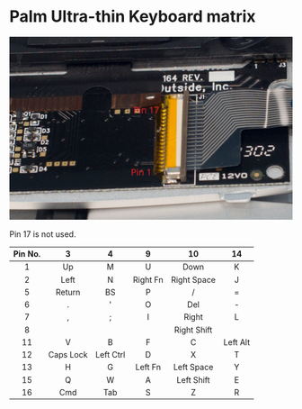 # Palm Ultra-thin Keyboard matrix

![Connector pinout](/images/pinout.jpg)

Pin 17 is not used.

| Pin No. | 3 | 4 | 9 | 10 | 14 |
| :-------: | :-------: | :-------: | :-------: | :-------: | :-------: |
| 1 | Up | M | U | Down | K |
| 2 | Left | N | Right Fn | Right Space | J |
| 5 | Return | BS | P | / | = |
| 6 | . | ' | O | Del | - |
| 7 | , | ; | I | Right | L |
| 8 |  |  |  | Right Shift | |
| 11 | V | B | F | C | Left Alt |
| 12 | Caps Lock | Left Ctrl | D | X | T |
| 13 | H | G | Left Fn | Left Space | Y |
| 15 | Q | W | A | Left Shift | E |
| 16 | Cmd | Tab | S | Z | R |